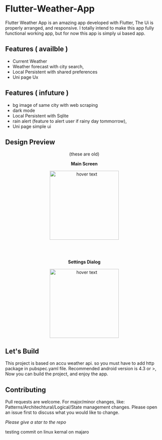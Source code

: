 # Flutter-Weather-App
  
  Flutter Weather App is an amazing app developed with Flutter, The Ui is properly arranged, and responsive. I totally intend to make this app fully functional working app, but for now this app is simply ui based app.


## Features ( availble )
- Current Weather
- Weather forecast with city search,
- Local Persistent with shared preferences
- Uni page Ux

## Features ( infuture )
- bg image of same city with web scraping
- dark mode
- Local Persistent with Sqlite
- rain alert (feature to alert user if rainy day tommorrow),
- Uni page simple ui

## Design Preview
  <center>(these are old)</center>
<p align="center">
  <b> Main Screen</b>
  </p>
<p align="center">
  <img src="https://user-images.githubusercontent.com/60419352/103155975-02bd7700-47c6-11eb-8496-7bb61724bcef.png" width="220" title="hover text">
  </p>
  <br><br>
<p align="center">
  <b> Settings Dialog</b>
  </p>
<p align="center">
  <img src="https://user-images.githubusercontent.com/60419352/103155979-07822b00-47c6-11eb-8a13-517c06aed4e5.png" width="220" title="hover text">
  </p>


## Let's Build

This project is based on accu weather api. so you must have to add http package in pubspec.yaml file.
Recommended android version is 4.3 or >, Now you can build the project, and enjoy the app.

## Contributing
Pull requests are welcome. For major/minor changes, like: Patterns/Architechtural/Logical/State management changes. Please open an issue first to discuss what you would like to change.

_Please give a star to the repo_


testing commit on linux kernal on majaro